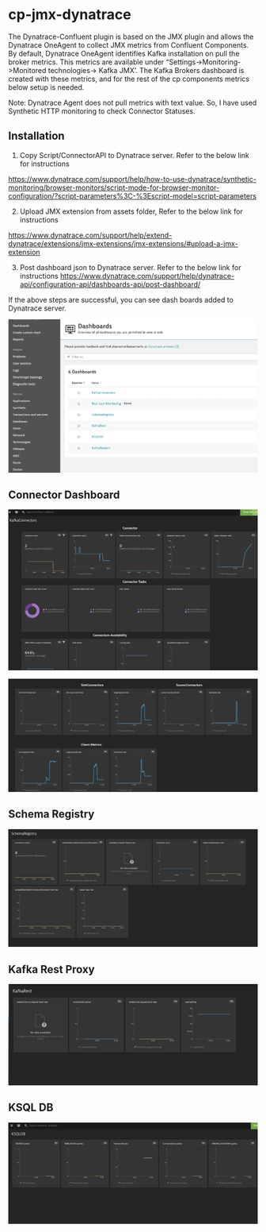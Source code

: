 # cp-jmx-dynatrace
The Dynatrace-Confluent plugin is based on the JMX plugin and allows the 
Dynatrace OneAgent to collect JMX metrics from Confluent Components.
By default, Dynatrace OneAgent identifies Kafka installation on pull the broker metrics. This metrics are available under “Settings->Monitoring->Monitored technologies-> Kafka JMX’. The Kafka Brokers dashboard is created with these metrics, and for the rest of the cp components metrics below setup is needed.

Note: Dynatrace Agent does not pull metrics with text value. So, I have used Synthetic HTTP   monitoring to check Connector Statuses.

## Installation

1.	Copy Script/ConnectorAPI to Dynatrace server. Refer to the below link for instructions

https://www.dynatrace.com/support/help/how-to-use-dynatrace/synthetic-monitoring/browser-monitors/script-mode-for-browser-monitor-configuration/?script-parameters%3C-%3Escript-model=script-parameters


2.	Upload JMX extension from assets folder, Refer to the below link for instructions

https://www.dynatrace.com/support/help/extend-dynatrace/extensions/jmx-extensions/jmx-extensions/#upload-a-jmx-extension

3.	Post dashboard json to Dynatrace server. Refer to the below link for instructions
https://www.dynatrace.com/support/help/dynatrace-api/configuration-api/dashboards-api/post-dashboard/

If the above steps are successful, you can see dash boards added to Dynatrace server.

![Dash boards](/images/Dashboards.png)

## Connector Dashboard

![Connectors Monitoring Dashboard](/images/Connectors.png)

![Connectors Monitoring Dashboard](/images/Connectors-1.png)


## Schema Registry

![Schema Registry Monitoring Dashboard](/images/SR.png)


## Kafka Rest Proxy

![Kafka Resct Proxy Monitoring Dashboard](/images/KafkaRest.png)


## KSQL DB

![KSQL DB Monitoring Dashboard](/images/KsqlDB.png)
